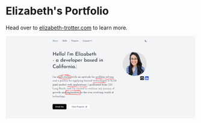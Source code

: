 # Elizabeth's Portfolio

Head over to [elizabeth-trotter.com](https://www.elizabeth-trotter.com) to learn more.

![Portfolio Preview](./src/app/assets/images/githubimage.png)